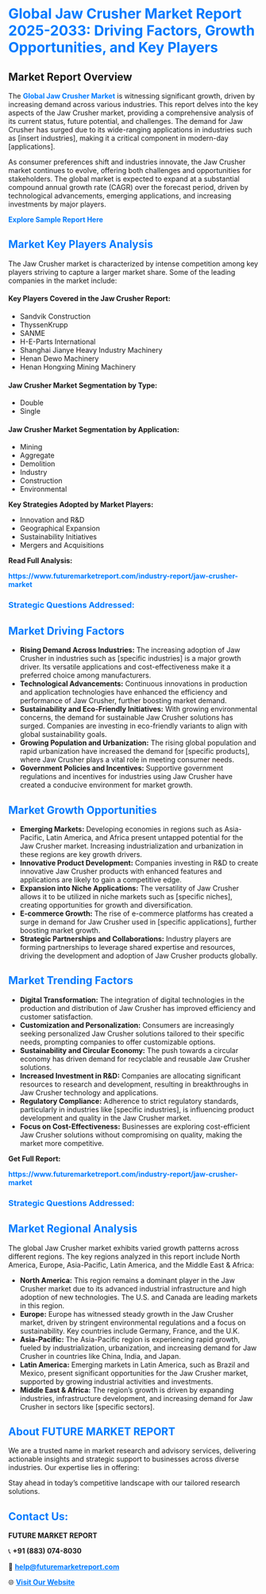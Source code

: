 <h1 style="color: #007BFF;">Global Jaw Crusher Market Report 2025-2033: Driving Factors, Growth Opportunities, and Key Players</h1>

<section id="overview">
<h2>Market Report Overview</h2>
<p>The <a href="https://www.futuremarketreport.com/industry-report/jaw-crusher-market" style="color: #007BFF; text-decoration: none;"><strong>Global Jaw Crusher Market</strong></a> is witnessing significant growth, driven by increasing demand across various industries. This report delves into the key aspects of the Jaw Crusher market, providing a comprehensive analysis of its current status, future potential, and challenges. The demand for Jaw Crusher has surged due to its wide-ranging applications in industries such as [insert industries], making it a critical component in modern-day [applications].</p>
<p>As consumer preferences shift and industries innovate, the Jaw Crusher market continues to evolve, offering both challenges and opportunities for stakeholders. The global market is expected to expand at a substantial compound annual growth rate (CAGR) over the forecast period, driven by technological advancements, emerging applications, and increasing investments by major players.</p>
</section>

<section id="overview">
<p><a href="https://www.futuremarketreport.com/request-sample/reportId=46637" style="color: #007BFF; text-decoration: none;"><strong>Explore Sample Report Here</strong></a></p>
</section>

<section id="key-players">
<h2 style="color: #007BFF;">Market Key Players Analysis</h2>
<p>The Jaw Crusher market is characterized by intense competition among key players striving to capture a larger market share. Some of the leading companies in the market include:</p>
<h4>Key Players Covered in the Jaw Crusher Report:</h4>
<ul><li>Sandvik Construction</li><li>ThyssenKrupp</li><li>SANME</li><li>H-E-Parts International</li><li>Shanghai Jianye Heavy Industry Machinery</li><li>Henan Dewo Machinery</li><li>Henan Hongxing Mining Machinery</li></ul>
<h4>Jaw Crusher Market Segmentation by Type:</h4>
<ul><li>Double</li><li>Single</li></ul>

<h4>Jaw Crusher Market Segmentation by Application:</h4>
<ul><li>Mining</li><li>Aggregate</li><li>Demolition</li><li>Industry</li><li>Construction</li><li>Environmental</li></ul>
<p><strong>Key Strategies Adopted by Market Players:</strong></p>
<ul>
<li>Innovation and R&D</li>
<li>Geographical Expansion</li>
<li>Sustainability Initiatives</li>
<li>Mergers and Acquisitions</li>
</ul>
</section>

<section>
<p><strong>Read Full Analysis: </strong></p><a href="https://www.futuremarketreport.com/industry-report/jaw-crusher-market" style="color: #007BFF; text-decoration: none;"><strong>https://www.futuremarketreport.com/industry-report/jaw-crusher-market</strong></a>
<h3 style="color: #007BFF;">Strategic Questions Addressed:</h3>
</section>

<section id="driving-factors">
<h2 style="color: #007BFF;">Market Driving Factors</h2>
<ul>
<li><strong>Rising Demand Across Industries:</strong> The increasing adoption of Jaw Crusher in industries such as [specific industries] is a major growth driver. Its versatile applications and cost-effectiveness make it a preferred choice among manufacturers.</li>
<li><strong>Technological Advancements:</strong> Continuous innovations in production and application technologies have enhanced the efficiency and performance of Jaw Crusher, further boosting market demand.</li>
<li><strong>Sustainability and Eco-Friendly Initiatives:</strong> With growing environmental concerns, the demand for sustainable Jaw Crusher solutions has surged. Companies are investing in eco-friendly variants to align with global sustainability goals.</li>
<li><strong>Growing Population and Urbanization:</strong> The rising global population and rapid urbanization have increased the demand for [specific products], where Jaw Crusher plays a vital role in meeting consumer needs.</li>
<li><strong>Government Policies and Incentives:</strong> Supportive government regulations and incentives for industries using Jaw Crusher have created a conducive environment for market growth.</li>
</ul>
</section>

<section id="growth-opportunities">
<h2 style="color: #007BFF;">Market Growth Opportunities</h2>
<ul>
<li><strong>Emerging Markets:</strong> Developing economies in regions such as Asia-Pacific, Latin America, and Africa present untapped potential for the Jaw Crusher market. Increasing industrialization and urbanization in these regions are key growth drivers.</li>
<li><strong>Innovative Product Development:</strong> Companies investing in R&D to create innovative Jaw Crusher products with enhanced features and applications are likely to gain a competitive edge.</li>
<li><strong>Expansion into Niche Applications:</strong> The versatility of Jaw Crusher allows it to be utilized in niche markets such as [specific niches], creating opportunities for growth and diversification.</li>
<li><strong>E-commerce Growth:</strong> The rise of e-commerce platforms has created a surge in demand for Jaw Crusher used in [specific applications], further boosting market growth.</li>
<li><strong>Strategic Partnerships and Collaborations:</strong> Industry players are forming partnerships to leverage shared expertise and resources, driving the development and adoption of Jaw Crusher products globally.</li>
</ul>
</section>

<section id="trending-factors">
<h2 style="color: #007BFF;">Market Trending Factors</h2>
<ul>
<li><strong>Digital Transformation:</strong> The integration of digital technologies in the production and distribution of Jaw Crusher has improved efficiency and customer satisfaction.</li>
<li><strong>Customization and Personalization:</strong> Consumers are increasingly seeking personalized Jaw Crusher solutions tailored to their specific needs, prompting companies to offer customizable options.</li>
<li><strong>Sustainability and Circular Economy:</strong> The push towards a circular economy has driven demand for recyclable and reusable Jaw Crusher solutions.</li>
<li><strong>Increased Investment in R&D:</strong> Companies are allocating significant resources to research and development, resulting in breakthroughs in Jaw Crusher technology and applications.</li>
<li><strong>Regulatory Compliance:</strong> Adherence to strict regulatory standards, particularly in industries like [specific industries], is influencing product development and quality in the Jaw Crusher market.</li>
<li><strong>Focus on Cost-Effectiveness:</strong> Businesses are exploring cost-efficient Jaw Crusher solutions without compromising on quality, making the market more competitive.</li>
</ul>
</section>

<section>
<p><strong>Get Full Report: </strong></p><a href="https://www.futuremarketreport.com/industry-report/jaw-crusher-market" style="color: #007BFF; text-decoration: none;"><strong>https://www.futuremarketreport.com/industry-report/jaw-crusher-market</strong></a>
<h3 style="color: #007BFF;">Strategic Questions Addressed:</h3>
</section>


<section id="regional-analysis">
<h2 style="color: #007BFF;">Market Regional Analysis</h2>
<p>The global Jaw Crusher market exhibits varied growth patterns across different regions. The key regions analyzed in this report include North America, Europe, Asia-Pacific, Latin America, and the Middle East & Africa:</p>
<ul>
<li><strong>North America:</strong> This region remains a dominant player in the Jaw Crusher market due to its advanced industrial infrastructure and high adoption of new technologies. The U.S. and Canada are leading markets in this region.</li>
<li><strong>Europe:</strong> Europe has witnessed steady growth in the Jaw Crusher market, driven by stringent environmental regulations and a focus on sustainability. Key countries include Germany, France, and the U.K.</li>
<li><strong>Asia-Pacific:</strong> The Asia-Pacific region is experiencing rapid growth, fueled by industrialization, urbanization, and increasing demand for Jaw Crusher in countries like China, India, and Japan.</li>
<li><strong>Latin America:</strong> Emerging markets in Latin America, such as Brazil and Mexico, present significant opportunities for the Jaw Crusher market, supported by growing industrial activities and investments.</li>
<li><strong>Middle East & Africa:</strong> The region’s growth is driven by expanding industries, infrastructure development, and increasing demand for Jaw Crusher in sectors like [specific sectors].</li>
</ul>
</section>

<footer>
<h2 style="color: #007BFF;">About FUTURE MARKET REPORT</h2>
<p>We are a trusted name in market research and advisory services, delivering actionable insights and strategic support to businesses across diverse industries. Our expertise lies in offering:</p>

<p>Stay ahead in today’s competitive landscape with our tailored research solutions.</p>

<h2 style="color: #007BFF;">Contact Us:</h2>
<p><strong>FUTURE MARKET REPORT</strong></p>
<p>📞 <strong>+91 (883) 074-8030</strong></p>
<p>📧 <strong><a href="mailto:help@futuremarketreport.com" style="color: #007BFF;">help@futuremarketreport.com</a></strong></p>
<p>🌐 <strong><a href="https://www.futuremarketreport.com/" style="color: #007BFF;">Visit Our Website</a></strong></p>
</footer>